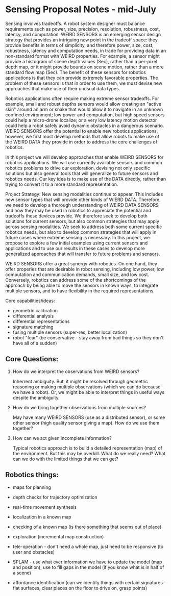 # Sensing Proposal Notes - mid-July

Sensing involves tradeoffs. A robot system designer must balance requirements such as  power, size, precision, resolution, robustness, cost, latency, and computation. WEIRD SENSORS is an emerging sensor design strategy that provides an intriguing new point in the tradeoff space: they provide benefits in terms of simplicity, and therefore power, size, cost, robustness, latency and computation needs, in trade for providing data in an non-standard format with WEIRD properties. For example, a sensor might provide a histogram of scene depth values (Sec), rather than a per-pixel depth map, or it might provide bounds on scene motion, rather than a more standard flow map (Sec). The benefit of these sensors for robotics applications is that they can provide extremely favorable properties. The problem of these sensors is that in order to use them, we must devise new approaches that make use of their unusual data types.

Robotics applications often require making extreme sensor tradeoffs. For example, small and robust depths sensors would allow creating an "active skin" around an arm or snake that would allow it to navigate in an unknown confined environment; low power and computation, but high speed sensors could help a micro-drone localize; or a very low latency motion detector could help a robot safely avoid dynamic obstacles in a dangerous scenario. WEIRD SENSORS offer the potential to enable new robotics applications, however, we first must develop methods that allow robots to make use of the WEIRD DATA they provide in order to address the core challenges of robotics.

In this project we will develop approaches that enable WEIRD SENSORS for robotics applications. We will use currently available sensors and common robotics problems to drive our exploration, devising not only specific solutions but also general tools that will generalize to future sensors and robotics needs. Our key idea is to make use of the DATA directly, rather than trying to convert it to a more standard representation. 

Project Strategy: New sensing modalities continue to appear. This includes new sensor types that will provide other kinds of WIERD DATA. Therefore, we need to develop a thorough understanding of WEIRD DATA SENSORS and how they may be used in robotics to appreciate the potential and tradeoffs these devices provide. We therefore seek to develop both solutions for current sensors, but also common strategies that may apply across sensing modalities. We seek to address both some current specific robotics needs, but also to develop common strategies that will apply in future cases where extreme sensing is necessary. In this project, we propose to explore a few initial examples using current sensors and applications and to use our results in these cases to develop more generalized approaches that will transfer to future problems and sensors. 

WEIRD SENSORS offer a great synergy with robotics. On one hand, they offer properies that are desirable in robot sensing, including low power, low computation and communication demands, small size, and low cost. Conversely, robotics can address some of the shortcomings of the approach by being able to move the sensors in known ways, to integrate multiple sensors, and to have flexibility in the required representations. 

Core capabilities/ideas:
- geometric calibration
- differential analysis
- differential representations
- signature matching
- fusing multiple sensors (super-res, better localization)
- robot "fear" (be conservative - stay away from bad things so they don't have all of a sudden)

## Core Questions:
1. How do we interpret the observations from WEIRD sensors?

    Inherrent ambiguity. But, it might be resolved through geometric reasoning or making multiple observations (which we can do because we have a robot). Or, we might be able to interpret things in useful ways despite the ambiguity.

2. How do we bring together observations from multiple sources?

    May have many WEIRD SENSORS (use as a distributed sensor), or some other sensor (high quality sensor giving a map). How do we use them together?

3. How can we act given incomplete information?

    Typical robotics approach is to build a detailed representation (map) of the environment. But this may be overkill. What do we really need? What can we do with the limited things that we can get?

## Robotics things:
- maps for planning
- depth checks for trajectory optimization
- real-time movement synthesis
- localization in a known map
- checking of a known map (is there something that seems out of place)
- exploration (incremental map construction)


- tele-operation - don't need a whole map, just need to be responsive (to user and obstacles)
- SPLAM - use what ever information we have to update the model (map and position), use to fill gaps in the model (if you know what is in half of a scene)
- affordance identification (can we identify things with certain signatures - flat surfaces, clear places on the floor to drive on, grasp points)

